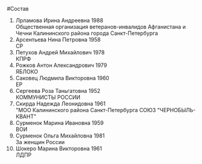 #Состав
1. Лрламова Ирина Андреевна 1988   
    Общественная организация ветеранов-инвалидов Афганистана и Чечни Калининского района города Санкт-Петербурга
2. Арсентьева Нина Петровна 1958   
    СР
3. Петухов Андрей Михайлович 1978   
    КПРФ
4. Рожков Антон Александрович 1979   
    ЯБЛОКО
5. Саковец Людмила Викторовна 1960   
    ЕР
6. Сергеева Роза Таньгатовна 1952   
    КОММУНИСТЫ РОССИИ
7. Скирда Надежда Леонидовна 1961   
    "МОО Калининского района Санкт-Петербурга СОЮЗ "ЧЕРНОБЫЛЬ- КВАНТ"
8. Сурменок Марина Ивановна 1959   
    ВОИ
9. Сурменок Ольга Михайловна 1981   
    За женщин России
10. Шокеро Марина Викторовна 1961   
    ЛДПР
